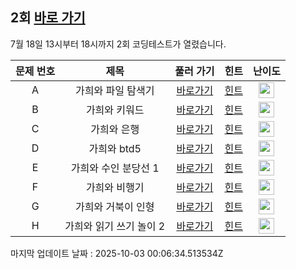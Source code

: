 ## 2회 [바로 가기](https://www.acmicpc.net/contest/view/658)
7월 18일 13시부터 18시까지 2회 코딩테스트가 열렸습니다.

|문제 번호|제목|풀러 가기|힌트|난이도|
|:------:|:-------------:|:-----:|:-----:|:-----:|
|A|가희와 파일 탐색기|[바로가기](https://www.acmicpc.net/problem/22232)|[힌트](https://github.com/cdog-gh/gh_coding_test/tree/main/2/1)| <img height="25px" width="25px" src="https://static.solved.ac/tier_small/8.svg"></img> |
|B|가희와 키워드|[바로가기](https://www.acmicpc.net/problem/22233)|[힌트](https://github.com/cdog-gh/gh_coding_test/tree/main/2/2)| <img height="25px" width="25px" src="https://static.solved.ac/tier_small/8.svg"></img> |
|C|가희와 은행|[바로가기](https://www.acmicpc.net/problem/22234)|[힌트](https://github.com/cdog-gh/gh_coding_test/tree/main/2/3)| <img height="25px" width="25px" src="https://static.solved.ac/tier_small/11.svg"></img> |
|D|가희와 btd5|[바로가기](https://www.acmicpc.net/problem/22238)|[힌트](https://github.com/cdog-gh/gh_coding_test/tree/main/2/4)| <img height="25px" width="25px" src="https://static.solved.ac/tier_small/12.svg"></img> |
|E|가희와 수인 분당선 1|[바로가기](https://www.acmicpc.net/problem/22235)|[힌트](https://github.com/cdog-gh/gh_coding_test/tree/main/2/5)| <img height="25px" width="25px" src="https://static.solved.ac/tier_small/14.svg"></img> |
|F|가희와 비행기|[바로가기](https://www.acmicpc.net/problem/22236)|[힌트](https://github.com/cdog-gh/gh_coding_test/tree/main/2/6)| <img height="25px" width="25px" src="https://static.solved.ac/tier_small/12.svg"></img> |
|G|가희와 거북이 인형|[바로가기](https://www.acmicpc.net/problem/22237)|[힌트](https://github.com/cdog-gh/gh_coding_test/tree/main/2/7)| <img height="25px" width="25px" src="https://static.solved.ac/tier_small/16.svg"></img> |
|H|가희와 읽기 쓰기 놀이 2|[바로가기](https://www.acmicpc.net/problem/22239)|[힌트](https://github.com/cdog-gh/gh_coding_test/tree/main/2/8)| <img height="25px" width="25px" src="https://static.solved.ac/tier_small/15.svg"></img> |

마지막 업데이트 날짜 : 2025-10-03 00:06:34.513534Z
